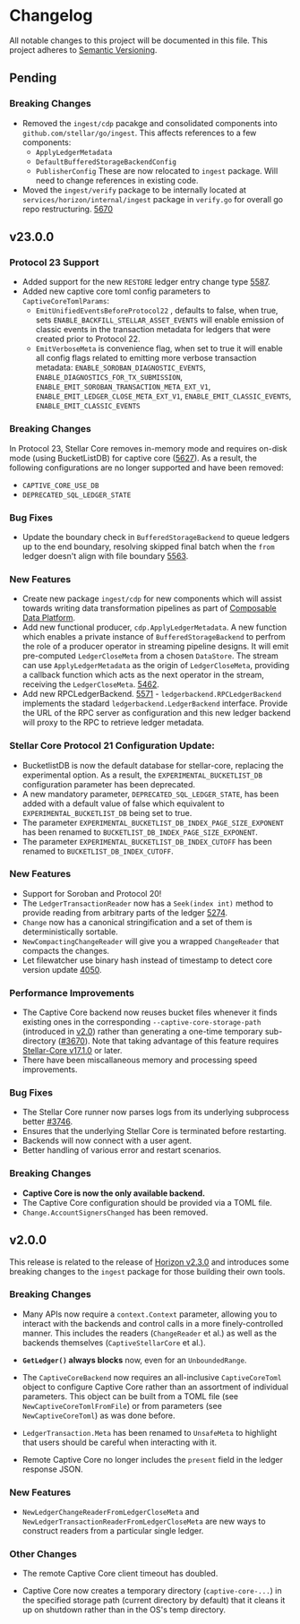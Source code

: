 # Changelog

All notable changes to this project will be documented in this file. This project adheres to [Semantic Versioning](http://semver.org/).

## Pending

### Breaking Changes
* Removed the `ingest/cdp` pacakge and consolidated components into `github.com/stellar/go/ingest`. This affects references to a few components:
  - `ApplyLedgerMetadata`
  - `DefaultBufferedStorageBackendConfig`
  - `PublisherConfig` 
  These are now relocated to `ingest` package. Will need to change references in existing code.
* Moved the `ingest/verify` package to be internally located at `services/horizon/internal/ingest` package in `verify.go` for overall go repo restructuring. [5670](https://github.com/stellar/go/issues/5670)  


## v23.0.0

### Protocol 23 Support
* Added support for the new `RESTORE` ledger entry change type [5587](https://github.com/stellar/go/pull/5587).
* Added new captive core toml config parameters to `CaptiveCoreTomlParams`:
  * `EmitUnifiedEventsBeforeProtocol22` , defaults to false, when true, sets `ENABLE_BACKFILL_STELLAR_ASSET_EVENTS` will enable emission of classic events in the transaction metadata for ledgers that were created prior to Protocol 22. 
  * `EmitVerboseMeta` is convenience flag, when set to true it will enable all config flags related to emitting more verbose transaction metadata: `ENABLE_SOROBAN_DIAGNOSTIC_EVENTS`, `ENABLE_DIAGNOSTICS_FOR_TX_SUBMISSION`, `ENABLE_EMIT_SOROBAN_TRANSACTION_META_EXT_V1`, `ENABLE_EMIT_LEDGER_CLOSE_META_EXT_V1`, `ENABLE_EMIT_CLASSIC_EVENTS`, `ENABLE_EMIT_CLASSIC_EVENTS`
### Breaking Changes
In Protocol 23, Stellar Core removes in-memory mode and requires on-disk mode (using BucketListDB) for captive core ([5627](https://github.com/stellar/go/pull/5627)). As a result, the following configurations are no longer supported and have been removed:
- `CAPTIVE_CORE_USE_DB`
- `DEPRECATED_SQL_LEDGER_STATE`

### Bug Fixes
* Update the boundary check in `BufferedStorageBackend` to queue ledgers up to the end boundary, resolving skipped final batch when the `from` ledger doesn't align with file boundary [5563](https://github.com/stellar/go/pull/5563).

### New Features
* Create new package `ingest/cdp` for new components which will assist towards writing data transformation pipelines as part of [Composable Data Platform](https://stellar.org/blog/developers/composable-data-platform). 
* Add new functional producer, `cdp.ApplyLedgerMetadata`. A new function which enables a private instance of `BufferedStorageBackend` to perfrom the role of a producer operator in streaming pipeline designs.  It will emit pre-computed `LedgerCloseMeta` from a chosen `DataStore`. The stream can use `ApplyLedgerMetadata` as the origin of `LedgerCloseMeta`, providing a callback function which acts as the next operator in the stream, receiving the `LedgerCloseMeta`. [5462](https://github.com/stellar/go/pull/5462).
* Add new RPCLedgerBackend. [5571](https://github.com/stellar/go/issues/5571) - `ledgerbackend.RPCLedgerBackend` implements the stadard `ledgerbackend.LedgerBackend` interface. Provide the URL of the RPC server as configuration and this new ledger backend will proxy to the RPC to retrieve ledger metadata.

### Stellar Core Protocol 21 Configuration Update:
* BucketlistDB is now the default database for stellar-core, replacing the experimental option. As a result, the `EXPERIMENTAL_BUCKETLIST_DB` configuration parameter has been deprecated.
* A new mandatory parameter, `DEPRECATED_SQL_LEDGER_STATE`, has been added with a default value of false which equivalent to `EXPERIMENTAL_BUCKETLIST_DB` being set to true.
* The parameter `EXPERIMENTAL_BUCKETLIST_DB_INDEX_PAGE_SIZE_EXPONENT` has been renamed to `BUCKETLIST_DB_INDEX_PAGE_SIZE_EXPONENT`.
* The parameter `EXPERIMENTAL_BUCKETLIST_DB_INDEX_CUTOFF` has been renamed to `BUCKETLIST_DB_INDEX_CUTOFF`.

### New Features
* Support for Soroban and Protocol 20!
* The `LedgerTransactionReader` now has a `Seek(index int)` method to provide reading from arbitrary parts of the ledger [5274](https://github.com/stellar/go/pull/5274).
* `Change` now has a canonical stringification and a set of them is deterministically sortable.
* `NewCompactingChangeReader` will give you a wrapped `ChangeReader` that compacts the changes.
* Let filewatcher use binary hash instead of timestamp to detect core version update [4050](https://github.com/stellar/go/pull/4050).

### Performance Improvements
* The Captive Core backend now reuses bucket files whenever it finds existing ones in the corresponding `--captive-core-storage-path` (introduced in [v2.0](#v2.0.0)) rather than generating a one-time temporary sub-directory ([#3670](https://github.com/stellar/go/pull/3670)). Note that taking advantage of this feature requires [Stellar-Core v17.1.0](https://github.com/stellar/stellar-core/releases/tag/v17.1.0) or later.
* There have been miscallaneous memory and processing speed improvements.

### Bug Fixes
* The Stellar Core runner now parses logs from its underlying subprocess better [#3746](https://github.com/stellar/go/pull/3746).
* Ensures that the underlying Stellar Core is terminated before restarting.
* Backends will now connect with a user agent.
* Better handling of various error and restart scenarios.

### Breaking Changes
* **Captive Core is now the only available backend.**
* The Captive Core configuration should be provided via a TOML file.
* `Change.AccountSignersChanged` has been removed.

## v2.0.0

This release is related to the release of [Horizon v2.3.0](https://github.com/stellar/go/releases/tag/horizon-v2.3.0) and introduces some breaking changes to the `ingest` package for those building their own tools.

### Breaking Changes
- Many APIs now require a `context.Context` parameter, allowing you to interact with the backends and control calls in a more finely-controlled manner. This includes the readers (`ChangeReader` et al.) as well as the backends themselves (`CaptiveStellarCore` et al.).

- **`GetLedger()` always blocks** now, even for an `UnboundedRange`.

- The `CaptiveCoreBackend` now requires an all-inclusive `CaptiveCoreToml` object to configure Captive Core rather than an assortment of individual parameters. This object can be built from a TOML file (see `NewCaptiveCoreTomlFromFile`) or from parameters (see `NewCaptiveCoreToml`) as was done before.

- `LedgerTransaction.Meta` has been renamed to `UnsafeMeta` to highlight that users should be careful when interacting with it.

- Remote Captive Core no longer includes the `present` field in the ledger response JSON.

### New Features
- `NewLedgerChangeReaderFromLedgerCloseMeta` and `NewLedgerTransactionReaderFromLedgerCloseMeta` are new ways to construct readers from a particular single ledger.

### Other Changes
- The remote Captive Core client timeout has doubled.

- Captive Core now creates a temporary directory (`captive-core-...`) in the specified storage path (current directory by default) that it cleans it up on shutdown rather than in the OS's temp directory.
